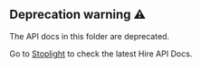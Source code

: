 ## Deprecation warning ⚠️

The API docs in this folder are deprecated.

Go to [Stoplight](https://goodtimeio.stoplight.io/docs/goodtime-hire-api/branches/main/27bok3ggkbaku-contacts) to check the latest Hire API Docs.
